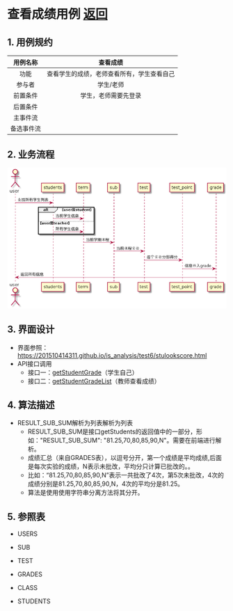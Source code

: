 ﻿# 查看成绩用例 [返回](https://github.com/201510414311/is_analysis/blob/master/test6/REDEME.md)
## 1. 用例规约
|用例名称|查看成绩|
|:-:|:-:|
|功能|查看学生的成绩，老师查看所有，学生查看自己|
|参与者|学生/老师|
|前置条件|学生，老师需要先登录|
|后置条件||
|主事件流||
|备选事件流||
## 2. 业务流程 
![](./shixutu/lookscore.png)
## 3. 界面设计

 - 界面参照：https://201510414311.github.io/is_analysis/test6/stulookscore.html
 - API接口调用
    - 接口一：[getStudentGrade][1]（学生自己）
    - 接口二：[getStudentGradeList][2]（教师查看成绩）
## 4. 算法描述
- RESULT_SUB_SUM解析为列表解析为列表
    - RESULT_SUB_SUM是接口getStudents的返回值中的一部分，形如："RESULT_SUB_SUM": "81.25,70,80,85,90,N"。需要在前端进行解析。
    - 成绩汇总（来自GRADES表），以逗号分开，第一个成绩是平均成绩,后面是每次实验的成绩，N表示未批改，平均分只计算已批改的。。
    - 比如：“81.25,70,80,85,90,N”表示一共批改了4次，第5次未批改，4次的成绩分别是81.25,70,80,85,90,N，4次的平均分是81.25。
    - 算法是使用使用字符串分离方法将其分开。

## 5. 参照表
- USERS
- SUB
- TEST
- GRADES
- CLASS
- STUDENTS


  [1]: https://github.com/201510414311/is_analysis/blob/master/test6/getStudentList.md
  [2]: https://github.com/201510414311/is_analysis/blob/master/test6/getStudentGradeList.md
